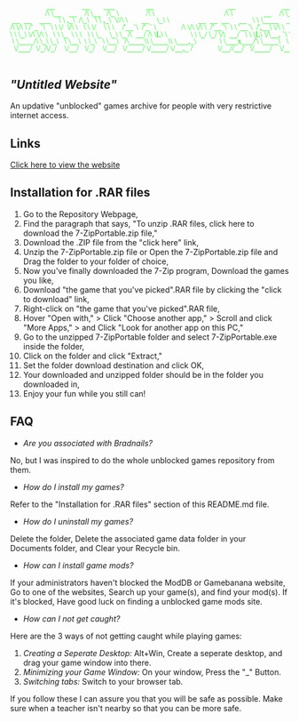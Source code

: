 <pre>
<small style="color: lime; line-height: 0.9; font-family: Lucida Console; font-size: 14px;">

                   __              __       ___                __                                      __                        __              
                  /\ \__    __    /\ \__   /\_ \              /\ \                                    /\ \                __    /\ \__           
 __  __    ___    \ \ ,_\  /\_\   \ \ ,_\  \//\ \       __    \_\ \               __  __  __     __   \ \ \____    ____  /\_\   \ \ ,_\     __   
/\ \/\ \ /' _ `\   \ \ \/  \/\ \   \ \ \/    \ \ \    /'__`\  /'_` \             /\ \/\ \/\ \  /'__`\  \ \ '__`\  /',__\ \/\ \   \ \ \/   /'__`\ 
\ \ \_\ \/\ \/\ \   \ \ \_  \ \ \   \ \ \_    \_\ \_ /\  __/ /\ \L\ \            \ \ \_/ \_/ \/\  __/   \ \ \L\ \/\__, `\ \ \ \   \ \ \_ /\  __/ 
 \ \____/\ \_\ \_\   \ \__\  \ \_\   \ \__\   /\____\\ \____\\ \___,_\            \ \___x___/'\ \____\   \ \_,__/\/\____/  \ \_\   \ \__\\ \____\
  \/___/  \/_/\/_/    \/__/   \/_/    \/__/   \/____/ \/____/ \/__,_ /             \/__//__/   \/____/    \/___/  \/___/    \/_/    \/__/ \/____/
</small>
</pre>
## <i>"Untitled Website"</i>
An updative "unblocked" games archive for people with very restrictive internet access.

## Links
<a href="https://sdstatt.github.io/untitled_website/">Click here to view the website</a>

## Installation for .RAR files
1. Go to the Repository Webpage,
2. Find the paragraph that says, "To unzip .RAR files, click here to download the 7-ZipPortable.zip file,"
3. Download the .ZIP file from the "click here" link,
4. Unzip the 7-ZipPortable.zip file or Open the 7-ZipPortable.zip file and Drag the folder to your folder of choice,
5. Now you've finally downloaded the 7-Zip program, Download the games you like,
6. Download "the game that you've picked".RAR file by clicking the "click to download" link,
7. Right-click on "the game that you've picked".RAR file,
8. Hover "Open with," > Click "Choose another app," > Scroll and click "More Apps," > and Click "Look for another app on this PC,"
9. Go to the unzipped 7-ZipPortable folder and select 7-ZipPortable.exe inside the folder,
10. Click on the folder and click "Extract,"
11. Set the folder download destination and click OK,
12. Your downloaded and unzipped folder should be in the folder you downloaded in,
13. Enjoy your fun while you still can!

## FAQ
- *Are you associated with Bradnails?*

No, but I was inspired to do the whole unblocked games repository from them.

- *How do I install my games?*

Refer to the "Installation for .RAR files" section of this README.md file.

- *How do I uninstall my games?*

Delete the folder, Delete the associated game data folder in your Documents folder, and Clear your Recycle bin.

- *How can I install game mods?*

If your administrators haven't blocked the ModDB or Gamebanana website, Go to one of the websites, Search up your game(s), and find your mod(s). If it's blocked, Have good luck on finding a unblocked game mods site.

- *How can I not get caught?*

Here are the 3 ways of not getting caught while playing games:
1. *Creating a Seperate Desktop:*  Alt+Win, Create a seperate desktop, and drag your game window into there.
2. *Minimizing your Game Window:* On your window, Press the "_" Button.
3. *Switching tabs:* Switch to your browser tab.

If you follow these I can assure you that you will be safe as possible. Make sure when a teacher isn't nearby so that you can be more safe.
